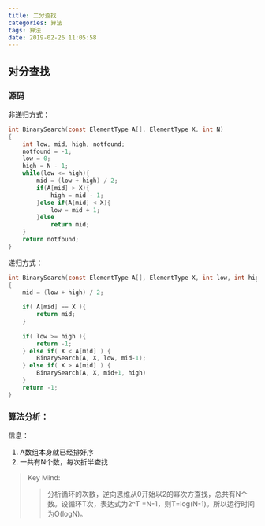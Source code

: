 ```yaml
---
title: 二分查找
categories: 算法
tags: 算法
date: 2019-02-26 11:05:58
---
```


## 对分查找
### 源码

非递归方式：

``` c
int BinarySearch(const ElementType A[], ElementType X, int N)
{
    int low, mid, high, notfound;
    notfound = -1;
    low = 0;
    high = N - 1;
    while(low <= high){
        mid = (low + high) / 2;
        if(A[mid] > X){
            high = mid - 1;
        }else if(A[mid] < X){
            low = mid + 1;
        }else
            return mid;
    } 
    return notfound;
}
```

递归方式：

```c
int BinarySearch(const ElementType A[], ElementType X, int low, int high)
{   
    mid = (low + high) / 2;
    
    if( A[mid] == X ){
        return mid;    
    }
    
    if( low >= high ){
        return -1;
    } else if( X < A[mid] ) {
        BinarySearch(A, X, low, mid-1);
    } else if( X > A[mid] ) {
        BinarySearch(A, X, mid+1, high)
    }
    return -1;
}
```

### 算法分析：

信息：

1. A数组本身就已经排好序
2. 一共有N个数，每次折半查找
 
 
>Key Mind:
>>分析循环的次数，逆向思维从0开始以2的幂次方查找，总共有N个数。设循环T次，表达式为2^T =N-1，则T=log(N-1)。所以运行时间为O(logN)。


